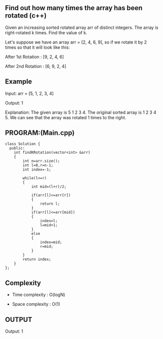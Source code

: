 ## Find out how many times the array has been rotated  (c++)

Given an increasing sorted rotated array arr of distinct integers. The array is right-rotated k times. Find the value of k.

Let's suppose we have an array arr = [2, 4, 6, 9], so if we rotate it by 2 times so that it will look like this:

After 1st Rotation : [9, 2, 4, 6]

After 2nd Rotation : [6, 9, 2, 4]
## Example
Input: arr = [5, 1, 2, 3, 4]

Output: 1

Explanation: The given array is 5 1 2 3 4. The original sorted array is 1 2 3 4 5. We can see that the array was rotated 1 times to the right.

## PROGRAM:(Main.cpp)
```
class Solution {
  public:
    int findKRotation(vector<int> &arr) 
    {
        int n=arr.size();
        int l=0,r=n-1;
        int index=-1;
        
        while(l<=r)
        {
            int mid=(l+r)/2;
            
            if(arr[l]<=arr[r]) 
            {
                return l;
            }
            if(arr[l]<=arr[mid]) 
            {
                index=l;
                l=mid+1;
            }
            else 
            {
                index=mid;
                r=mid;
            }
        }
        return index;
    }
};
```
## Complexity
- Time complexity : O(logN) 

- Space complexity : O(1)

## OUTPUT
Output: 1

